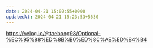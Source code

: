 ```yaml
---
date: 2024-04-21 15:02:55+0000
updatedAt: 2024-04-21 15:23:53+5630
---
```

https://velog.io/@taebong98/Optional-%EC%95%88%ED%8B%B0%ED%8C%A8%ED%84%B4
